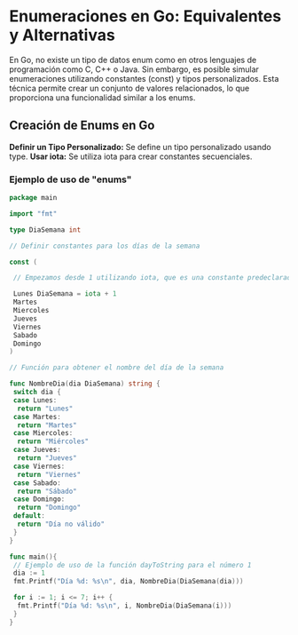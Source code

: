 # Enumeraciones en Go: Equivalentes y Alternativas

En Go, no existe un tipo de datos enum como en otros lenguajes de programación como C, C++ o Java. Sin embargo, es posible simular enumeraciones utilizando constantes (const) y tipos personalizados. Esta técnica permite crear un conjunto de valores relacionados, lo que proporciona una funcionalidad similar a los enums.

## Creación de Enums en Go

**Definir un Tipo Personalizado:** Se define un tipo personalizado usando type.
**Usar iota:** Se utiliza iota para crear constantes secuenciales.

### Ejemplo de uso de "enums"

```go
package main

import "fmt"

type DiaSemana int

// Definir constantes para los días de la semana

const (

 // Empezamos desde 1 utilizando iota, que es una constante predeclarada que genera valores secuenciales.

 Lunes DiaSemana = iota + 1
 Martes
 Miercoles
 Jueves
 Viernes
 Sabado
 Domingo
)

// Función para obtener el nombre del día de la semana

func NombreDia(dia DiaSemana) string {
 switch dia {
 case Lunes:
  return "Lunes"
 case Martes:
  return "Martes"
 case Miercoles:
  return "Miércoles"
 case Jueves:
  return "Jueves"
 case Viernes:
  return "Viernes"
 case Sabado:
  return "Sábado"
 case Domingo:
  return "Domingo"
 default:
  return "Día no válido"
 }
}

func main(){
 // Ejemplo de uso de la función dayToString para el número 1
 dia := 1
 fmt.Printf("Día %d: %s\n", dia, NombreDia(DiaSemana(dia)))

 for i := 1; i <= 7; i++ {
  fmt.Printf("Día %d: %s\n", i, NombreDia(DiaSemana(i)))
 }
}
```

